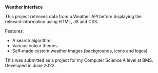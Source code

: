 **Weather Interface**

This project retrieves data from a Weather API before displaying the relevant information using HTML, JS and CSS.

Features:
- A search algorithm
- Various colour themes
- Self-made custom weather images (backgrounds, icons and logos)

This was submitted as a project for my Computer Science A level at BMS.
Developed in June 2022.
